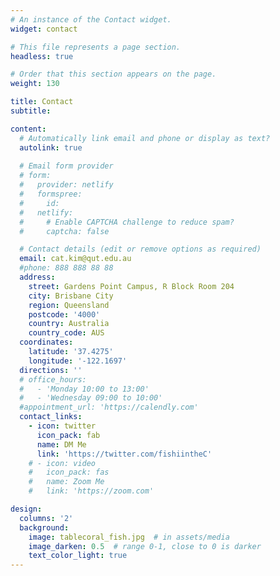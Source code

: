 ```yaml
---
# An instance of the Contact widget.
widget: contact

# This file represents a page section.
headless: true

# Order that this section appears on the page.
weight: 130

title: Contact
subtitle:

content:
  # Automatically link email and phone or display as text?
  autolink: true
  
  # Email form provider
  # form:
  #   provider: netlify
  #   formspree:
  #     id:
  #   netlify:
  #     # Enable CAPTCHA challenge to reduce spam?
  #     captcha: false

  # Contact details (edit or remove options as required)
  email: cat.kim@qut.edu.au
  #phone: 888 888 88 88
  address:
    street: Gardens Point Campus, R Block Room 204
    city: Brisbane City
    region: Queensland
    postcode: '4000'
    country: Australia
    country_code: AUS
  coordinates:
    latitude: '37.4275'
    longitude: '-122.1697'
  directions: ''
  # office_hours:
  #   - 'Monday 10:00 to 13:00'
  #   - 'Wednesday 09:00 to 10:00'
  #appointment_url: 'https://calendly.com'
  contact_links:
    - icon: twitter
      icon_pack: fab
      name: DM Me
      link: 'https://twitter.com/fishiintheC'
    # - icon: video
    #   icon_pack: fas
    #   name: Zoom Me
    #   link: 'https://zoom.com'

design:
  columns: '2'
  background:
    image: tablecoral_fish.jpg  # in assets/media
    image_darken: 0.5  # range 0-1, close to 0 is darker
    text_color_light: true
---
```

